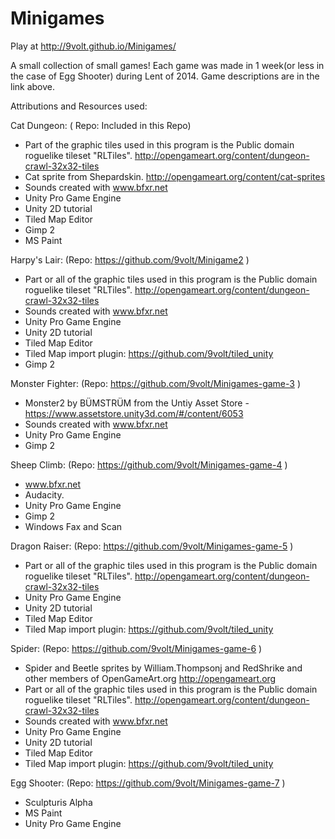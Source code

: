 Minigames
=========
Play at http://9volt.github.io/Minigames/

A small collection of small games!
Each game was made in 1 week(or less in the case of Egg Shooter) during Lent of 2014. Game descriptions are in the link above.

Attributions and Resources used:

Cat Dungeon: ( Repo: Included in this Repo)
 * Part of the graphic tiles used in this program is the Public domain roguelike tileset "RLTiles".  http://opengameart.org/content/dungeon-crawl-32x32-tiles
 * Cat sprite from Shepardskin. http://opengameart.org/content/cat-sprites
 * Sounds created with www.bfxr.net
 * Unity Pro Game Engine 
 * Unity 2D tutorial
 * Tiled Map Editor
 * Gimp 2
 * MS Paint

Harpy's Lair: (Repo: https://github.com/9volt/Minigame2 )
 * Part or all of the graphic tiles used in this program is the Public domain roguelike tileset "RLTiles".  http://opengameart.org/content/dungeon-crawl-32x32-tiles
 * Sounds created with www.bfxr.net
 * Unity Pro Game Engine 
 * Unity 2D tutorial
 * Tiled Map Editor
 * Tiled Map import plugin: https://github.com/9volt/tiled_unity 
 * Gimp 2

Monster Fighter: (Repo: https://github.com/9volt/Minigames-game-3 )
 * Monster2 by BÜMSTRÜM from the Untiy Asset Store - https://www.assetstore.unity3d.com/#/content/6053
 * Sounds created with www.bfxr.net
 * Unity Pro Game Engine 
 * Gimp 2

Sheep Climb: (Repo: https://github.com/9volt/Minigames-game-4 )
 * www.bfxr.net
 * Audacity. 
 * Unity Pro Game Engine 
 * Gimp 2
 * Windows Fax and Scan

Dragon Raiser: (Repo: https://github.com/9volt/Minigames-game-5 )
 * Part or all of the graphic tiles used in this program is the Public domain roguelike tileset "RLTiles".  http://opengameart.org/content/dungeon-crawl-32x32-tiles
 * Unity Pro Game Engine 
 * Unity 2D tutorial
 * Tiled Map Editor
 * Tiled Map import plugin: https://github.com/9volt/tiled_unity 


Spider: (Repo: https://github.com/9volt/Minigames-game-6 )
 * Spider and Beetle sprites by William.Thompsonj and RedShrike and other members of OpenGameArt.org http://opengameart.org
 * Part or all of the graphic tiles used in this program is the Public domain roguelike tileset "RLTiles".  http://opengameart.org/content/dungeon-crawl-32x32-tiles
 * Sounds created with www.bfxr.net
 * Unity Pro Game Engine 
 * Unity 2D tutorial
 * Tiled Map Editor
 * Tiled Map import plugin: https://github.com/9volt/tiled_unity 

Egg Shooter: (Repo: https://github.com/9volt/Minigames-game-7 )
 * Sculpturis Alpha
 * MS Paint
 * Unity Pro Game Engine
